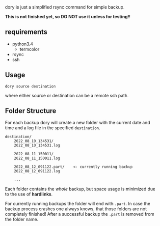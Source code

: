 dory is just a simplified rsync command for simple backup.

**This is not finished yet, so DO NOT use it unless for testing!!**

## requirements
- python3.4
    - termcolor
- rsync
- ssh

## Usage
```
dory source destination
```

where either source or destination can be a remote ssh path.

## Folder Structure
For each backup dory will create a new folder with the current date and time and a log file in the specified `destination`.
```
destination/
    2022_08_10_134531/
    2022_08_10_134531.log

    2022_08_11_150011/
    2022_08_11_150011.log

    2022_08_12_091122.part/    <- currently running backup
    2022_08_12_091122.log
    
    ...
```

Each folder contains the _whole_ backup, but space usage is minimized due to the use of **hardlinks**.

For currently running backups the folder will end with `.part`. In case the backup process crashes one always knows, that those folders are not completely finished!
After a successful backup the `.part` is removed from the folder name.

